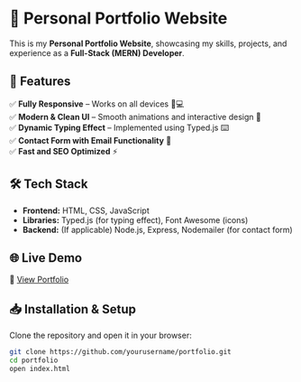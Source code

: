 # 🚀 Personal Portfolio Website  

This is my **Personal Portfolio Website**, showcasing my skills, projects, and experience as a **Full-Stack (MERN) Developer**.  

## 🌟 Features  
✅ **Fully Responsive** – Works on all devices 📱💻  
✅ **Modern & Clean UI** – Smooth animations and interactive design 🎨  
✅ **Dynamic Typing Effect** – Implemented using Typed.js ⌨️  
✅ **Contact Form with Email Functionality** 📩  
✅ **Fast and SEO Optimized** ⚡  

## 🛠️ Tech Stack  
- **Frontend:** HTML, CSS, JavaScript  
- **Libraries:** Typed.js (for typing effect), Font Awesome (icons)  
- **Backend:** (If applicable) Node.js, Express, Nodemailer (for contact form)  

## 🌐 Live Demo  
🔗 [View Portfolio](https://rajputayush.netlify.app/)  

## 📥 Installation & Setup  
Clone the repository and open it in your browser:  

```bash
git clone https://github.com/yourusername/portfolio.git
cd portfolio
open index.html

